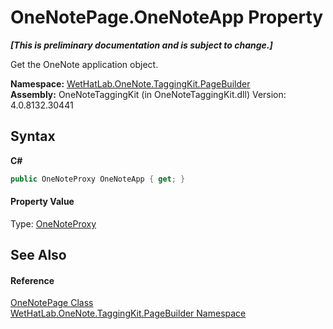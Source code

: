 # OneNotePage.OneNoteApp Property 
 _**\[This is preliminary documentation and is subject to change.\]**_

Get the OneNote application object.

**Namespace:**&nbsp;<a href="56352230-71f2-f4b7-63a8-983965663af5.md">WetHatLab.OneNote.TaggingKit.PageBuilder</a><br />**Assembly:**&nbsp;OneNoteTaggingKit (in OneNoteTaggingKit.dll) Version: 4.0.8132.30441

## Syntax

**C#**<br />
``` C#
public OneNoteProxy OneNoteApp { get; }
```


#### Property Value
Type: <a href="a46a793f-b110-250f-657a-ecb64aa3bbf7.md">OneNoteProxy</a>

## See Also


#### Reference
<a href="6754c7d7-0598-ae1f-ff8c-6808b714b0ab.md">OneNotePage Class</a><br /><a href="56352230-71f2-f4b7-63a8-983965663af5.md">WetHatLab.OneNote.TaggingKit.PageBuilder Namespace</a><br />